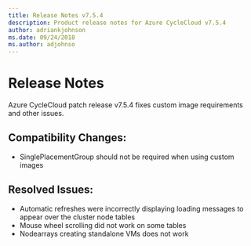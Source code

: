 ```yaml
---
title: Release Notes v7.5.4
description: Product release notes for Azure CycleCloud v7.5.4
author: adriankjohnson
ms.date: 09/24/2018
ms.author: adjohnso
---
```


# Release Notes

Azure CycleCloud patch release v7.5.4 fixes custom image requirements and other issues.

## Compatibility Changes:

* SinglePlacementGroup should not be required when using custom images

## Resolved Issues:

* Automatic refreshes were incorrectly displaying loading messages to appear over the cluster node tables
* Mouse wheel scrolling did not work on some tables
* Nodearrays creating standalone VMs does not work
